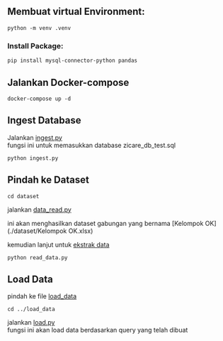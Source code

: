 ## Membuat virtual Environment:

`python -m venv .venv`

### Install Package:

`pip install mysql-connector-python pandas` 

## Jalankan Docker-compose

`docker-compose up -d`

## Ingest Database

Jalankan [ingest.py](./ingest.py)  
fungsi ini untuk memasukkan database zicare_db_test.sql

`python ingest.py` 

## Pindah ke Dataset

`cd dataset`  

jalankan [data_read.py](./dataset/data_read.py)  

ini akan menghasilkan dataset gabungan yang bernama [Kelompok OK](./dataset/Kelompok OK.xlsx)  

kemudian lanjut untuk [ekstrak data](./dataset/ekstrak.py)   

`python read_data.py`  
 
## Load Data  

pindah ke file [load_data](./load_data)  

`cd ../load_data`  

jalankan [load.py](./load_data/load.py)  
fungsi ini akan load data berdasarkan query yang telah dibuat
